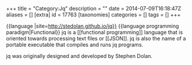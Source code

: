 +++
title = "Category:Jq"
description = ""
date = 2014-07-09T16:18:47Z
aliases = []
[extra]
id = 17763
[taxonomies]
categories = []
tags = []
+++

{{language
|site=http://stedolan.github.io/jq}}
{{language programming paradigm|Functional}}
jq is a [[functional programming]] language that is oriented towards processing text files or [[JSON]]. jq is also the name of a portable executable that compiles and runs jq programs.

jq was originally designed and developed by Stephen Dolan.
